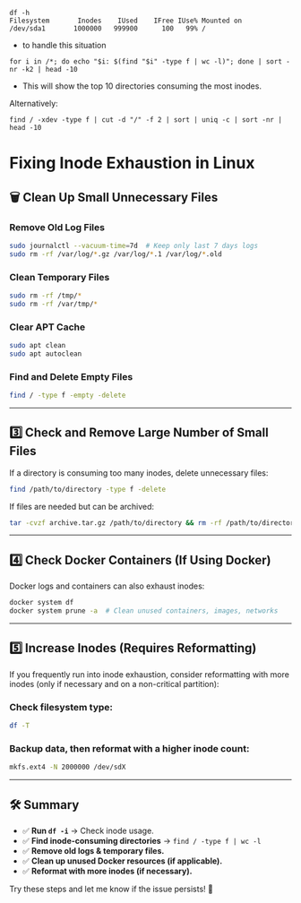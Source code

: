 ```
df -h
Filesystem       Inodes    IUsed    IFree IUse% Mounted on
/dev/sda1       1000000   999900      100   99% /
```


- to handle this situation

```
for i in /*; do echo "$i: $(find "$i" -type f | wc -l)"; done | sort -nr -k2 | head -10
```
- This will show the top 10 directories consuming the most inodes.

Alternatively:
```
find / -xdev -type f | cut -d "/" -f 2 | sort | uniq -c | sort -nr | head -10
```


# **Fixing Inode Exhaustion in Linux**

## **🗑️ Clean Up Small Unnecessary Files**

### **Remove Old Log Files**
```bash
sudo journalctl --vacuum-time=7d  # Keep only last 7 days logs
sudo rm -rf /var/log/*.gz /var/log/*.1 /var/log/*.old
```

### **Clean Temporary Files**
```bash
sudo rm -rf /tmp/*
sudo rm -rf /var/tmp/*
```

### **Clear APT Cache**
```bash
sudo apt clean
sudo apt autoclean
```

### **Find and Delete Empty Files**
```bash
find / -type f -empty -delete
```

---

## **3️⃣ Check and Remove Large Number of Small Files**

If a directory is consuming too many inodes, delete unnecessary files:
```bash
find /path/to/directory -type f -delete
```

If files are needed but can be archived:
```bash
tar -cvzf archive.tar.gz /path/to/directory && rm -rf /path/to/directory/*
```

---

## **4️⃣ Check Docker Containers (If Using Docker)**

Docker logs and containers can also exhaust inodes:
```bash
docker system df
docker system prune -a  # Clean unused containers, images, networks
```

---

## **5️⃣ Increase Inodes (Requires Reformatting)**

If you frequently run into inode exhaustion, consider reformatting with more inodes (only if necessary and on a non-critical partition):

### **Check filesystem type:**
```bash
df -T
```

### **Backup data, then reformat with a higher inode count:**
```bash
mkfs.ext4 -N 2000000 /dev/sdX
```

---

## **🛠️ Summary**

- ✅ **Run `df -i`** → Check inode usage.
- ✅ **Find inode-consuming directories** → `find / -type f | wc -l`
- ✅ **Remove old logs & temporary files.**
- ✅ **Clean up unused Docker resources (if applicable).**
- ✅ **Reformat with more inodes (if necessary).**

Try these steps and let me know if the issue persists! 🚀

